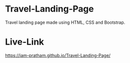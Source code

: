 # Travel-Landing-Page
Travel landing page made using HTML, CSS and Bootstrap.
# Live-Link
https://iam-pratham.github.io/Travel-Landing-Page/
